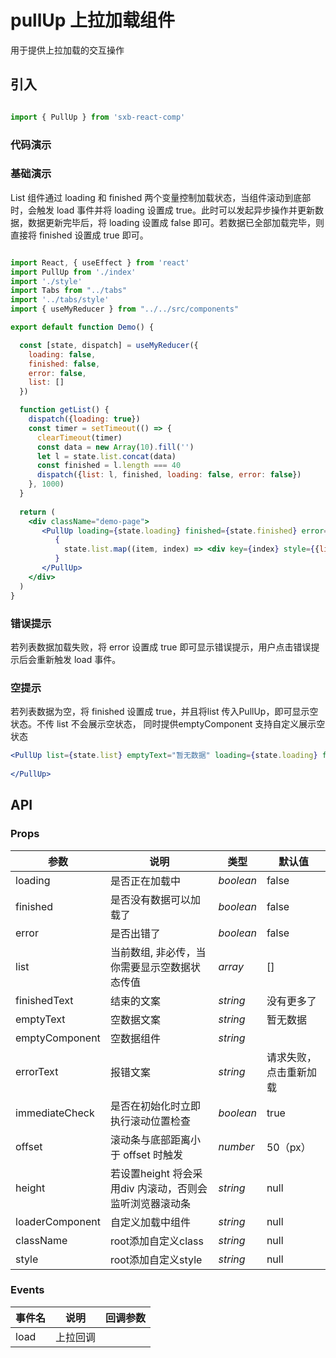 # pullUp 上拉加载组件

用于提供上拉加载的交互操作

## 引入

```js

import { PullUp } from 'sxb-react-comp'

```

### 代码演示

### 基础演示
List 组件通过 loading 和 finished 两个变量控制加载状态，当组件滚动到底部时，会触发 load 事件并将 loading 设置成 true。此时可以发起异步操作并更新数据，数据更新完毕后，将 loading 设置成 false 即可。若数据已全部加载完毕，则直接将 finished 设置成 true 即可。

```jsx harmony

import React, { useEffect } from 'react'
import PullUp from './index'
import './style'
import Tabs from "../tabs"
import '../tabs/style'
import { useMyReducer } from "../../src/components"

export default function Demo() {

  const [state, dispatch] = useMyReducer({
    loading: false,
    finished: false,
    error: false,
    list: []
  })

  function getList() {
    dispatch({loading: true})
    const timer = setTimeout(() => {
      clearTimeout(timer)
      const data = new Array(10).fill('')
      let l = state.list.concat(data)
      const finished = l.length === 40
      dispatch({list: l, finished, loading: false, error: false})
    }, 1000)
  }
  
  return (
    <div className="demo-page">
       <PullUp loading={state.loading} finished={state.finished} error={state.error} load={getList}>
          {
            state.list.map((item, index) => <div key={index} style={{lineHeight: '60px', textAlign: 'center', background: 'pink', color: '#000', fontSize: '18px', marginTop: '10px'}}>{index}</div>)
          }
       </PullUp>
    </div>
  )
}

```

### 错误提示
若列表数据加载失败，将 error 设置成 true 即可显示错误提示，用户点击错误提示后会重新触发 load 事件。

### 空提示

若列表数据为空，将 finished 设置成 true，并且将list 传入PullUp，即可显示空状态。不传 list 不会展示空状态， 同时提供emptyComponent 支持自定义展示空状态

```jsx harmony
<PullUp list={state.list} emptyText="暂无数据" loading={state.loading} finished={state.finished} error={state.error} load={getList}>
         
</PullUp>

```
## API
### Props

| 参数 | 说明 | 类型 | 默认值 |
| --- | --- | --- | --- |
| loading | 是否正在加载中 | _boolean_ | false |
| finished | 是否没有数据可以加载了 | _boolean_ | false |
| error | 是否出错了 | _boolean_ | false |
| list | 当前数组, 非必传，当你需要显示空数据状态传值 | _array_ | [] |
| finishedText | 结束的文案 | _string_ | 没有更多了 |
| emptyText | 空数据文案 | _string_ | 暂无数据 |
| emptyComponent | 空数据组件 | _string_ |  |
| errorText | 报错文案 | _string_ | 请求失败，点击重新加载 |
| immediateCheck | 是否在初始化时立即执行滚动位置检查 | _boolean_ | true |
| offset | 滚动条与底部距离小于 offset 时触发 | _number_ | 50（px） |
| height | 若设置height 将会采用div 内滚动，否则会监听浏览器滚动条 | _string_ | null |
| loaderComponent | 自定义加载中组件 | _string_ | null |
| className | root添加自定义class | _string_ | null |
| style | root添加自定义style | _string_ | null |

### Events
| 事件名 | 说明 | 回调参数 |
| --- | --- | --- |
| load | 上拉回调 |  |
